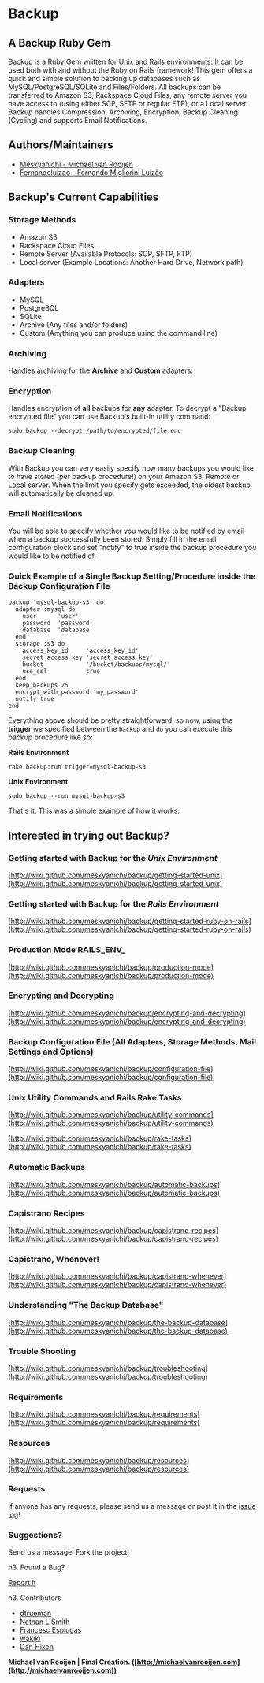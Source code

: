 # Backup

## A Backup Ruby Gem

Backup is a Ruby Gem written for Unix and Rails environments. It can be used both with and without the Ruby on Rails framework! This gem offers a quick and simple solution to backing up databases such as MySQL/PostgreSQL/SQLite and Files/Folders. All backups can be transferred to Amazon S3, Rackspace Cloud Files, any remote server you have access to (using either SCP, SFTP or regular FTP), or a Local server. Backup handles Compression, Archiving, Encryption, Backup Cleaning (Cycling) and supports Email Notifications.

## Authors/Maintainers

* [Meskyanichi - Michael van Rooijen](http://github.com/meskyanichi)
* [Fernandoluizao - Fernando Migliorini Luizão](http://github.com/fernandoluizao)

## Backup's Current Capabilities

### Storage Methods

* Amazon S3
* Rackspace Cloud Files
* Remote Server (Available Protocols: SCP, SFTP, FTP)
* Local server (Example Locations: Another Hard Drive, Network path)

### Adapters

* MySQL
* PostgreSQL
* SQLite
* Archive (Any files and/or folders)
* Custom (Anything you can produce using the command line)

### Archiving

Handles archiving for the __Archive__ and __Custom__ adapters.

### Encryption

Handles encryption of __all__ backups for __any__ adapter.
To decrypt a "Backup encrypted file" you can use Backup's built-in utility command:

    sudo backup --decrypt /path/to/encrypted/file.enc

### Backup Cleaning

With Backup you can very easily specify how many backups you would like to have stored (per backup procedure!) on your Amazon S3, Remote or Local server. When the limit you specify gets exceeded, the oldest backup will automatically be cleaned up.

### Email Notifications

You will be able to specify whether you would like to be notified by email when a backup successfully been stored.
Simply fill in the email configuration block and set "notify" to true inside the backup procedure you would like to be notified of.

### Quick Example of a Single Backup Setting/Procedure inside the Backup Configuration File

    backup 'mysql-backup-s3' do
      adapter :mysql do
        user      'user'
        password  'password'
        database  'database'
      end
      storage :s3 do
        access_key_id     'access_key_id'
        secret_access_key 'secret_access_key'
        bucket            '/bucket/backups/mysql/'
        use_ssl           true
      end
      keep_backups 25
      encrypt_with_password 'my_password'
      notify true
    end
  
Everything above should be pretty straightforward, so now, using the __trigger__ we specified between
the `backup` and `do` you can execute this backup procedure like so:

__Rails Environment__

    rake backup:run trigger=mysql-backup-s3

__Unix Environment__

    sudo backup --run mysql-backup-s3

That's it. This was a simple example of how it works.

## Interested in trying out Backup?

### Getting started with Backup for the *Unix Environment*

[http://wiki.github.com/meskyanichi/backup/getting-started-unix](http://wiki.github.com/meskyanichi/backup/getting-started-unix)


### Getting started with Backup for the *Rails Environment*

[http://wiki.github.com/meskyanichi/backup/getting-started-ruby-on-rails](http://wiki.github.com/meskyanichi/backup/getting-started-ruby-on-rails)


### Production Mode __RAILS_ENV___

[http://wiki.github.com/meskyanichi/backup/production-mode](http://wiki.github.com/meskyanichi/backup/production-mode)


### Encrypting and Decrypting

[http://wiki.github.com/meskyanichi/backup/encrypting-and-decrypting](http://wiki.github.com/meskyanichi/backup/encrypting-and-decrypting)


### Backup Configuration File (All Adapters, Storage Methods, Mail Settings and Options)

[http://wiki.github.com/meskyanichi/backup/configuration-file](http://wiki.github.com/meskyanichi/backup/configuration-file)


### Unix Utility Commands and Rails Rake Tasks

[http://wiki.github.com/meskyanichi/backup/utility-commands](http://wiki.github.com/meskyanichi/backup/utility-commands)

[http://wiki.github.com/meskyanichi/backup/rake-tasks](http://wiki.github.com/meskyanichi/backup/rake-tasks)


### Automatic Backups

[http://wiki.github.com/meskyanichi/backup/automatic-backups](http://wiki.github.com/meskyanichi/backup/automatic-backups)


### Capistrano Recipes

[http://wiki.github.com/meskyanichi/backup/capistrano-recipes](http://wiki.github.com/meskyanichi/backup/capistrano-recipes)


### Capistrano, Whenever!

[http://wiki.github.com/meskyanichi/backup/capistrano-whenever](http://wiki.github.com/meskyanichi/backup/capistrano-whenever)


### Understanding "The Backup Database"

[http://wiki.github.com/meskyanichi/backup/the-backup-database](http://wiki.github.com/meskyanichi/backup/the-backup-database)


### Trouble Shooting

[http://wiki.github.com/meskyanichi/backup/troubleshooting](http://wiki.github.com/meskyanichi/backup/troubleshooting)


### Requirements

[http://wiki.github.com/meskyanichi/backup/requirements](http://wiki.github.com/meskyanichi/backup/requirements)


### Resources

[http://wiki.github.com/meskyanichi/backup/resources](http://wiki.github.com/meskyanichi/backup/resources)


### Requests

If anyone has any requests, please send us a message or post it in the [issue log](http://github.com/meskyanichi/backup/issues)!


### Suggestions?

Send us a message! Fork the project!


h3. Found a Bug?

[Report it](http://github.com/meskyanichi/backup/issues)


h3. Contributors

* [dtrueman](http://github.com/dtrueman)
* [Nathan L Smith](http://github.com/smith)
* [Francesc Esplugas](http://github.com/fesplugas)
* [wakiki](http://github.com/wakiki)
* [Dan Hixon](http://github.com/danhixon)

__Michael van Rooijen | Final Creation. ([http://michaelvanrooijen.com](http://michaelvanrooijen.com))__